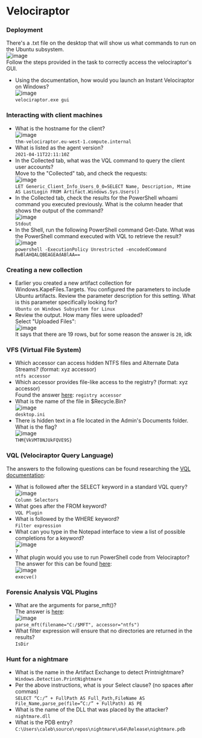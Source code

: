 # Velociraptor

### Deployment 
There's a .txt file on the desktop that will show us what commands to run on the Ubuntu subsystem.<br />
![image](https://github.com/user-attachments/assets/218c1f5c-bf99-40b3-a80c-88ac8d01b35d)<br />
Follow the steps provided in the task to correctly access the velociraptor's GUI.<br />
- Using the documentation, how would you launch an Instant Velociraptor on Windows?<br />
![image](https://github.com/user-attachments/assets/479ed9a5-80a9-4b72-a825-9419b3a09efd)<br />
`velociraptor.exe gui`

### Interacting with client machines
- What is the hostname for the client?<br />
![image](https://github.com/user-attachments/assets/cc443bb9-c9a6-4b9c-8bd7-3146db89373c)<br />
`thm-velociraptor.eu-west-1.compute.internal`
- What is listed as the agent version?<br />
`2021-04-11T22:11:10Z`
- In the Collected tab, what was the VQL command to query the client user accounts?<br />
Move to the "Collected" tab, and check the requests: <br />
![image](https://github.com/user-attachments/assets/2e6c0c50-2091-4bc5-a386-ec38fe1aea3c)<br />
`LET Generic_Client_Info_Users_0_0=SELECT Name, Description, Mtime AS LastLogin FROM Artifact.Windows.Sys.Users()`
- In the Collected tab, check the results for the PowerShell whoami command you executed previously. What is the column header that shows the output of the command?<br />
![image](https://github.com/user-attachments/assets/5901d865-c410-4718-94d5-65e6108dd889)<br />
`Stdout`
- In the Shell, run the following PowerShell command Get-Date. What was the PowerShell command executed with VQL to retrieve the result?<br />
![image](https://github.com/user-attachments/assets/17b3b33a-5f0a-4be8-90d1-4d251dbb61de)<br />
`powershell -ExecutionPolicy Unrestricted -encodedCommand RwBlAHQALQBEAGEAdABlAA==`

### Creating a new collection
- Earlier you created a new artifact collection for Windows.KapeFiles.Targets. You configured the parameters to include Ubuntu artifacts. Review the parameter description for this setting. What is this parameter specifically looking for?<br />
`Ubuntu on Windows Subsystem for Linux`
- Review the output. How many files were uploaded?<br />
Select "Uploaded Files":<br />
![image](https://github.com/user-attachments/assets/5aa68429-f7e2-4594-a7f0-d3cb2203cc25)<br />
It says that there are 19 rows, but for some reason the answer is `20`, idk

### VFS (Virtual File System)
- Which accessor can access hidden NTFS files and Alternate Data Streams? (format: xyz accessor)<br /> `ntfs accessor`
- Which accessor provides file-like access to the registry? (format: xyz accessor)<br /> Found the answer [here](https://docs.velociraptor.app/docs/gui/vfs/):  `registry accessor`
- What is the name of the file in $Recycle.Bin?<br />
![image](https://github.com/user-attachments/assets/adae1f47-f25d-4700-85f5-bb1809f2839e)<br />
`desktop.ini`
- There is hidden text in a file located in the Admin's Documents folder. What is the flag?<br />
![image](https://github.com/user-attachments/assets/5ea29891-2e4c-4aed-a90e-d7047db8641b)<br />
`THM{VkVMT0NJUkFQVE9S}`

### VQL (Velociraptor Query Language)
The answers to the following questions can be found researching the [VQL documentation](https://docs.velociraptor.app/docs/vql/):<br />
- What is followed after the SELECT keyword in a standard VQL query?<br />
![image](https://github.com/user-attachments/assets/3021e801-1935-44b9-89db-5facffa2df62)<br />
`Column Selectors`
- What goes after the FROM  keyword?<br /> `VQL Plugin`
- What is followed by the WHERE keyword?<br /> `Filter expression`
- What can you type in the Notepad interface to view a list of possible completions for a keyword?<br />
![image](https://github.com/user-attachments/assets/753795d6-79b0-428c-9a68-395f5cdfd744)<br />
`?`
- What plugin would you use to run PowerShell code from Velociraptor?<br />
The answer for this can be found [here](https://docs.velociraptor.app/docs/extending_vql/): <br />
![image](https://github.com/user-attachments/assets/94c07432-67d8-4f52-a2cd-c31cce205706)<br />
`execve()`

### Forensic Analysis VQL Plugins
- What are the arguments for parse_mft()?<br />
The answer is [here](https://docs.velociraptor.app/docs/forensic/ntfs/): <br />
![image](https://github.com/user-attachments/assets/d32b891b-b6e2-4443-801f-15371cb90a83)<br />
`parse_mft(filename="C:/$MFT", accessor="ntfs")`
- What filter expression will ensure that no directories are returned in the results?<br /> `IsDir`

### Hunt for a nightmare
- What is the name in the Artifact Exchange to detect Printnightmare?<br /> `Windows.Detection.PrintNightmare`
- Per the above instructions, what is your Select clause? (no spaces after commas)<br /> `SELECT “C:/” + FullPath AS Full_Path,FileName AS File_Name,parse_pe(file=”C:/” + FullPath) AS PE`
- What is the name of the DLL that was  placed by the attacker?<br /> `nightmare.dll`
- What is the PDB entry?`C:\Users\caleb\source\repos\nightmare\x64\Release\nightmare.pdb`
